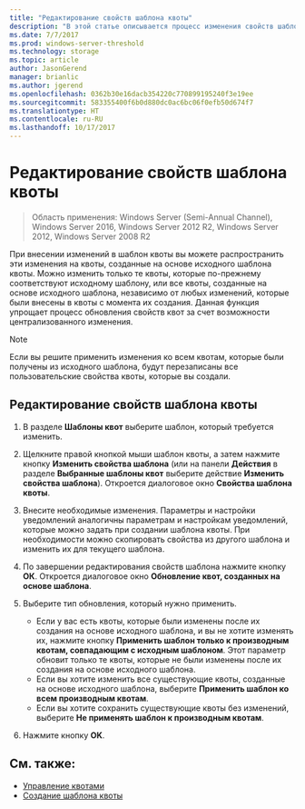 ```yaml
---
title: "Редактирование свойств шаблона квоты"
description: "В этой статье описывается процесс изменения свойств шаблона квоты с целью распространения изменений на квоты, созданные на основе исходного шаблона квоты."
ms.date: 7/7/2017
ms.prod: windows-server-threshold
ms.technology: storage
ms.topic: article
author: JasonGerend
manager: brianlic
ms.author: jgerend
ms.openlocfilehash: 0362b30e16dacb354220c770899195240f3e19ee
ms.sourcegitcommit: 583355400f6b0d880dc0ac6bc06f0efb50d674f7
ms.translationtype: HT
ms.contentlocale: ru-RU
ms.lasthandoff: 10/17/2017
---
```

# <a name="edit-quota-template-properties"></a>Редактирование свойств шаблона квоты

> Область применения: Windows Server (Semi-Annual Channel), Windows Server 2016, Windows Server 2012 R2, Windows Server 2012, Windows Server 2008 R2

При внесении изменений в шаблон квоты вы можете распространить эти изменения на квоты, созданные на основе исходного шаблона квоты. Можно изменить только те квоты, которые по-прежнему соответствуют исходному шаблону, или все квоты, созданные на основе исходного шаблона, независимо от любых изменений, которые были внесены в квоты с момента их создания. Данная функция упрощает процесс обновления свойств квот за счет возможности централизованного изменения.

> [!Note]
> Если вы решите применить изменения ко всем квотам, которые были получены из исходного шаблона, будут перезаписаны все пользовательские свойства квоты, которые вы создали.

## <a name="to-edit-quota-template-properties"></a>Редактирование свойств шаблона квоты

1.  В разделе **Шаблоны квот** выберите шаблон, который требуется изменить.

2.  Щелкните правой кнопкой мыши шаблон квоты, а затем нажмите кнопку **Изменить свойства шаблона** (или на панели **Действия** в разделе **Выбранные шаблоны квот** выберите действие **Изменить свойства шаблона**). Откроется диалоговое окно **Свойства шаблона квоты**.

3.  Внесите необходимые изменения. Параметры и настройки уведомлений аналогичны параметрам и настройкам уведомлений, которые можно задать при создании шаблона квоты. При необходимости можно скопировать свойства из другого шаблона и изменить их для текущего шаблона.

4.  По завершении редактирования свойств шаблона нажмите кнопку **ОК**. Откроется диалоговое окно **Обновление квот, созданных на основе шаблона**.

5.  Выберите тип обновления, который нужно применить.

    -   Если у вас есть квоты, которые были изменены после их создания на основе исходного шаблона, и вы не хотите изменять их, нажмите кнопку **Применить шаблон только к производным квотам, совпадающим с исходным шаблоном**. Этот параметр обновит только те квоты, которые не были изменены после их создания на основе исходного шаблона.
    -   Если вы хотите изменить все существующие квоты, созданные на основе исходного шаблона, выберите **Применить шаблон ко всем производным квотам**.
    -   Если вы хотите сохранить существующие квоты без изменений, выберите **Не применять шаблон к производным квотам**.

6.  Нажмите кнопку **OK**.

## <a name="see-also"></a>См. также:

-   [Управление квотами](quota-management.md)
-   [Создание шаблона квоты](create-quota-template.md)



